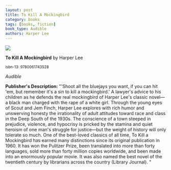 ```yaml
---
layout: post
title: To Kill A Mockingbird
category: books
tags: [books, fiction]
book_type: Audible
authors: Harper Lee
---
```


<img src="http://books.google.com/books/content?id=weBBYBa5iZUC&printsec=frontcover&img=1&zoom=1&source=gbs_api"/>

**To Kill A Mockingbird** by Harper Lee

<sup>isbn-13: 9780061743528</sup>

*Audible*

**Publisher's Description:**
"'Shoot all the bluejays you want, if you can hit 'em, but remember it's a
sin to kill a mockingbird.' A lawyer's advice to his children as he defends
the real mockingbird of Harper Lee's classic novel—a black man charged with
the rape of a white girl. Through the young eyes of Scout and Jem Finch,
Harper Lee explores with rich humor and unswerving honesty the
irrationality of adult attitudes toward race and class in the Deep South of
the 1930s. The conscience of a town steeped in prejudice, violence, and
hypocrisy is pricked by the stamina and quiet heroism of one man's struggle
for justice—but the weight of history will only tolerate so much. One of
the best-loved classics of all time, To Kill a Mockingbird has earned many
distinctions since its original publication in 1960. It has won the
Pulitzer Prize, been translated into more than forty languages, sold more
than forty million copies worldwide, and been made into an enormously
popular movie. It was also named the best novel of the twentieth century by
librarians across the country (Library Journal). "
